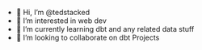- 👋 Hi, I’m @tedstacked
- 👀 I’m interested in web dev
- 🌱 I’m currently learning dbt and any related data stuff
- 💞️ I’m looking to collaborate on dbt Projects

<!---
tedstacked/tedstacked is a ✨ special ✨ repository because its `README.md` (this file) appears on your GitHub profile.
You can click the Preview link to take a look at your changes.
--->

